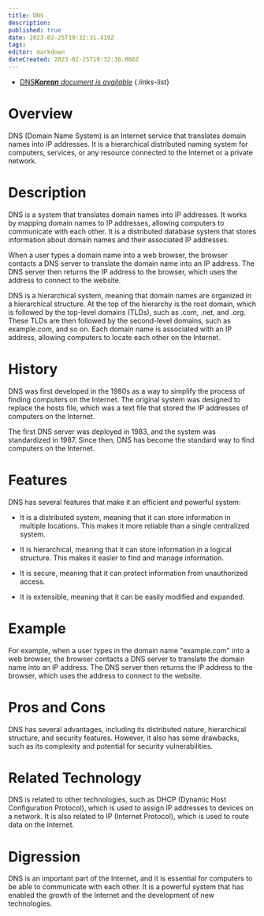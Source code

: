 ```yaml
---
title: DNS
description: 
published: true
date: 2023-02-25T19:32:31.419Z
tags: 
editor: markdown
dateCreated: 2023-02-25T19:32:30.060Z
---
```


- [DNS***Korean** document is available*](/ko/Knowledge-base/Dictionary/dns)
{.links-list}


# Overview

DNS (Domain Name System) is an Internet service that translates domain names into IP addresses. It is a hierarchical distributed naming system for computers, services, or any resource connected to the Internet or a private network.

# Description

DNS is a system that translates domain names into IP addresses. It works by mapping domain names to IP addresses, allowing computers to communicate with each other. It is a distributed database system that stores information about domain names and their associated IP addresses.

When a user types a domain name into a web browser, the browser contacts a DNS server to translate the domain name into an IP address. The DNS server then returns the IP address to the browser, which uses the address to connect to the website.

DNS is a hierarchical system, meaning that domain names are organized in a hierarchical structure. At the top of the hierarchy is the root domain, which is followed by the top-level domains (TLDs), such as .com, .net, and .org. These TLDs are then followed by the second-level domains, such as example.com, and so on. Each domain name is associated with an IP address, allowing computers to locate each other on the Internet.

# History

DNS was first developed in the 1980s as a way to simplify the process of finding computers on the Internet. The original system was designed to replace the hosts file, which was a text file that stored the IP addresses of computers on the Internet.

The first DNS server was deployed in 1983, and the system was standardized in 1987. Since then, DNS has become the standard way to find computers on the Internet.

# Features

DNS has several features that make it an efficient and powerful system:

- It is a distributed system, meaning that it can store information in multiple locations. This makes it more reliable than a single centralized system.

- It is hierarchical, meaning that it can store information in a logical structure. This makes it easier to find and manage information.

- It is secure, meaning that it can protect information from unauthorized access.

- It is extensible, meaning that it can be easily modified and expanded.

# Example

For example, when a user types in the domain name "example.com" into a web browser, the browser contacts a DNS server to translate the domain name into an IP address. The DNS server then returns the IP address to the browser, which uses the address to connect to the website.

# Pros and Cons

DNS has several advantages, including its distributed nature, hierarchical structure, and security features. However, it also has some drawbacks, such as its complexity and potential for security vulnerabilities.

# Related Technology

DNS is related to other technologies, such as DHCP (Dynamic Host Configuration Protocol), which is used to assign IP addresses to devices on a network. It is also related to IP (Internet Protocol), which is used to route data on the Internet.

# Digression

DNS is an important part of the Internet, and it is essential for computers to be able to communicate with each other. It is a powerful system that has enabled the growth of the Internet and the development of new technologies.